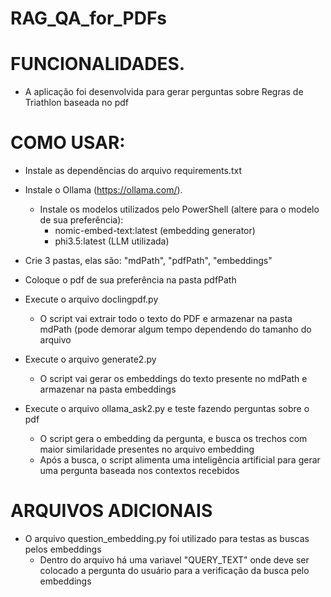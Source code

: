 # RAG_QA_for_PDFs

# FUNCIONALIDADES.
  - A aplicação foi desenvolvida para gerar perguntas sobre Regras de Triathlon baseada no pdf 

# COMO USAR:
  - Instale as dependências do arquivo requirements.txt
    
  - Instale o Ollama (https://ollama.com/).
    - Instale os modelos utilizados pelo PowerShell (altere para o modelo de sua preferência):
      - nomic-embed-text:latest (embedding generator)
      - phi3.5:latest (LLM utilizada)
 
  - Crie 3 pastas, elas são: "mdPath", "pdfPath", "embeddings"
        
  - Coloque o pdf de sua preferência na pasta pdfPath
    
  - Execute o arquivo doclingpdf.py
    - O script vai extrair todo o texto do PDF e armazenar na pasta mdPath (pode demorar algum tempo dependendo do tamanho do arquivo
      
  - Execute o arquivo generate2.py
    - O script vai gerar os embeddings do texto presente no mdPath e armazenar na pasta embeddings
      
  - Execute o arquivo ollama_ask2.py e teste fazendo perguntas sobre o pdf
    - O script gera o embedding da pergunta, e busca os trechos com maior similaridade presentes no arquivo embedding
    - Após a busca, o script alimenta uma inteligência artificial para gerar uma pergunta baseada nos contextos recebidos
   
# ARQUIVOS ADICIONAIS
 - O arquivo question_embedding.py foi utilizado para testas as buscas pelos embeddings
   - Dentro do arquivo há uma variavel "QUERY_TEXT" onde deve ser colocado a pergunta do usuário para a verificação da busca pelo embeddings
         

